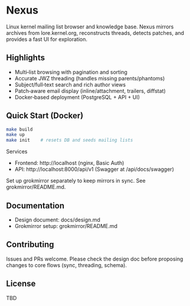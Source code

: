 # Nexus

Linux kernel mailing list browser and knowledge base. Nexus mirrors archives from lore.kernel.org, reconstructs threads, detects patches, and provides a fast UI for exploration.

## Highlights

- Multi‑list browsing with pagination and sorting
- Accurate JWZ threading (handles missing parents/phantoms)
- Subject/full‑text search and rich author views
- Patch‑aware email display (inline/attachment, trailers, diffstat)
- Docker‑based deployment (PostgreSQL + API + UI)

## Quick Start (Docker)

```bash
make build
make up
make init    # resets DB and seeds mailing lists
```

Services
- Frontend: http://localhost (nginx, Basic Auth)
- API: http://localhost:8000/api/v1 (Swagger at /api/docs/swagger)

Set up grokmirror separately to keep mirrors in sync. See grokmirror/README.md.

## Documentation

- Design document: docs/design.md
- Grokmirror setup: grokmirror/README.md

## Contributing

Issues and PRs welcome. Please check the design doc before proposing changes to core flows (sync, threading, schema).

## License

TBD

